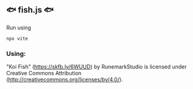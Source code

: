 ## 🐟 fish.js 🐟

Run using 

``` 
npx vite
```

### Using:

"Koi Fish" (https://skfb.ly/6WUUD) by RunemarkStudio is licensed under Creative Commons Attribution (http://creativecommons.org/licenses/by/4.0/). 
